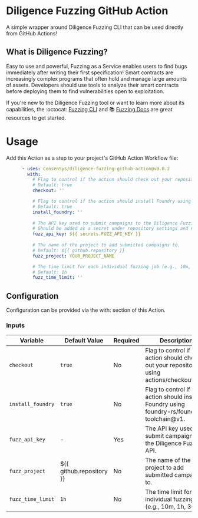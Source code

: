 # Diligence Fuzzing GitHub Action
A simple wrapper around Diligence Fuzzing CLI that can be used directly from GitHub Actions!

## What is Diligence Fuzzing?
Easy to use and powerful, Fuzzing as a Service enables users to find bugs immediately after writing their first specification!
Smart contracts are increasingly complex programs that often hold and manage large amounts of assets. 
Developers should use tools to analyze their smart contracts before deploying them to find vulnerabilities open to exploitation.

If you're new to the Diligence Fuzzing tool or want to learn more about its capabilities, the :octocat: [Fuzzing CLI](https://github.com/ConsenSys/diligence-fuzzing) and 📚 [Fuzzing Docs](https://fuzzing-docs.diligence.tools/) are great resources to get started.

# Usage

Add this Action as a step to your project's GitHub Action Workflow file:

   ```yaml
         - uses: ConsenSys/diligence-fuzzing-github-action@v0.0.2
           with:
             # Flag to control if the action should check out your repository using actions/checkout@v3.
             # Default: true
             checkout: ''

             # Flag to control if the action should install Foundry using foundry-rs/foundry-toolchain@v1.
             # Default: true
             install_foundry: ''
             
             # The API key used to submit campaigns to the Diligence Fuzzing API.
             # Should be added as a secret under repository settings and named FUZZ_API_KEY
             fuzz_api_key: ${{ secrets.FUZZ_API_KEY }}
             
             # The name of the project to add submitted campaigns to.
             # Default: ${{ github.repository }}
             fuzz_project: YOUR_PROJECT_NAME

             # The time limit for each individual fuzzing job (e.g., 10m, 1h, 30s).
             # Default: 1h
             fuzz_time_limit: ''
   ```

## Configuration
Configuration can be provided via the with: section of this Action.

### Inputs

| Variable          | Default Value            | Required | Description                                                                                 |
|-------------------|--------------------------|----------|---------------------------------------------------------------------------------------------|
| `checkout`        | `true`                   | No       | Flag to control if the action should check out your repository using actions/checkout@v3.   |
| `install_foundry` | `true`                   | No       | Flag to control if the action should install Foundry using foundry-rs/foundry-toolchain@v1. |
| `fuzz_api_key`    | -                        | Yes      | The API key used to submit campaigns to the Diligence Fuzzing API.                          |
| `fuzz_project`    | ${{ github.repository }} | No       | The name of the project to add submitted campaigns to.                                      |
| `fuzz_time_limit` | `1h`                     | No       | The time limit for each individual fuzzing job (e.g., 10m, 1h, 30s).                        |

